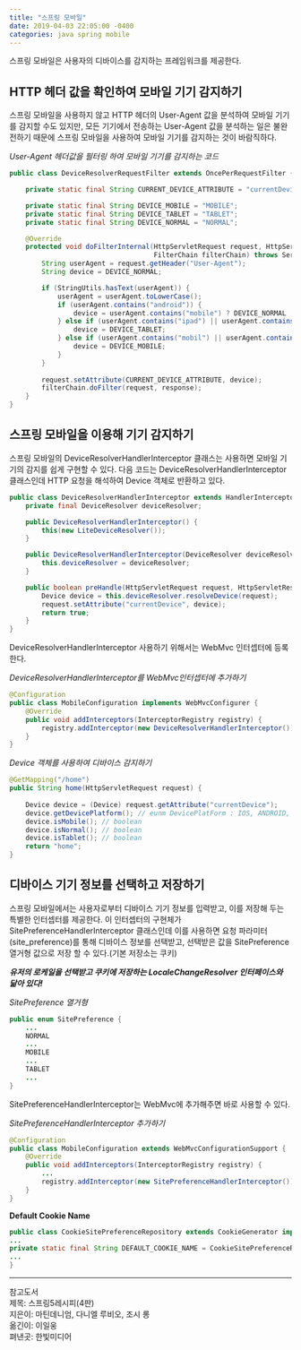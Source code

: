 ```yaml
---
title: "스프링 모바일"
date: 2019-04-03 22:05:00 -0400
categories: java spring mobile
---
```


스프링 모바일은 사용자의 디바이스를 감지하는 프레임워크를 제공한다.

## HTTP 헤더 값을 확인하여 모바일 기기 감지하기

스프링 모바일을 사용하지 않고 HTTP 헤더의 User-Agent 값을 분석하여 모바일 기기를 감지할 수도 있지만, 모든 기기에서 전송하는 User-Agent 값을 분석하는 일은 불완전하기 때문에 스프링 모바일을 사용하여 모바일 기기를 감지하는 것이 바람직하다.

*User-Agent 헤더값을 필터링 하여 모바일 기기를 감지하는 코드*
```java
public class DeviceResolverRequestFilter extends OncePerRequestFilter {

    private static final String CURRENT_DEVICE_ATTRIBUTE = "currentDevice";

    private static final String DEVICE_MOBILE = "MOBILE";
    private static final String DEVICE_TABLET = "TABLET";
    private static final String DEVICE_NORMAL = "NORMAL";

    @Override
    protected void doFilterInternal(HttpServletRequest request, HttpServletResponse response,
                                    FilterChain filterChain) throws ServletException, IOException {
        String userAgent = request.getHeader("User-Agent");
        String device = DEVICE_NORMAL;

        if (StringUtils.hasText(userAgent)) {
            userAgent = userAgent.toLowerCase();
            if (userAgent.contains("android")) {
                device = userAgent.contains("mobile") ? DEVICE_NORMAL : DEVICE_TABLET;
            } else if (userAgent.contains("ipad") || userAgent.contains("playbook") || userAgent.contains("kindle")) {
                device = DEVICE_TABLET;
            } else if (userAgent.contains("mobil") || userAgent.contains("ipod") || userAgent.contains("nintendo DS")) {
                device = DEVICE_MOBILE;
            }
        }
        
        request.setAttribute(CURRENT_DEVICE_ATTRIBUTE, device);
        filterChain.doFilter(request, response);
    }
}
```

## 스프링 모바일을 이용해 기기 감지하기
스프링 모바일의 DeviceResolverHandlerInterceptor 클래스는 사용하면 모바일 기기의 감지를 쉽게 구현할 수 있다. 다음 코드는 DeviceResolverHandlerInterceptor 클래스인데 HTTP 요청을 해석하여 Device 객체로 반환하고 있다.

```java
public class DeviceResolverHandlerInterceptor extends HandlerInterceptorAdapter {
    private final DeviceResolver deviceResolver;

    public DeviceResolverHandlerInterceptor() {
        this(new LiteDeviceResolver());
    }

    public DeviceResolverHandlerInterceptor(DeviceResolver deviceResolver) {
        this.deviceResolver = deviceResolver;
    }

    public boolean preHandle(HttpServletRequest request, HttpServletResponse response, Object handler) throws Exception {
        Device device = this.deviceResolver.resolveDevice(request);
        request.setAttribute("currentDevice", device);
        return true;
    }
}
```

DeviceResolverHandlerInterceptor 사용하기 위해서는 WebMvc 인터셉터에 등록한다.

*DeviceResolverHandlerInterceptor를 WebMvc인터셉터에 추가하기*
```java
@Configuration
public class MobileConfiguration implements WebMvcConfigurer {
    @Override
    public void addInterceptors(InterceptorRegistry registry) {
        registry.addInterceptor(new DeviceResolverHandlerInterceptor());
    }
}
```

*Device 객체를 사용하여 디바이스 감지하기*
```java
@GetMapping("/home")
public String home(HttpServletRequest request) {
    
    Device device = (Device) request.getAttribute("currentDevice");
    device.getDevicePlatform(); // eunm DevicePlatForm : IOS, ANDROID, UNKOWN
    device.isMobile(); // boolean
    device.isNormal(); // boolean
    device.isTablet(); // boolean
    return "home";
}
```

## 디바이스 기기 정보를 선택하고 저장하기
스프링 모바일에서는 사용자로부터 디바이스 기기 정보를 입력받고, 이를 저장해 두는 특별한 인터셉터를 제공한다. 이 인터셉터의 구현체가 SitePreferenceHandlerInterceptor 클래스인데 이를 사용하면 요청 파라미터(site_preference)를 통해 디바이스 정보를 선택받고, 선택받은 값을 SitePreference 열거형 값으로 저장 할 수 있다.(기본 저장소는 쿠키)

***유저의 로케일을 선택받고 쿠키에 저장하는 LocaleChangeResolver 인터페이스와 닮아 있다!***

*SitePreference 열거형*
```java
public enum SitePreference {
    ...
    NORMAL
    ...
    MOBILE
    ...
    TABLET
    ...
}
```

SitePreferenceHandlerInterceptor는 WebMvc에 추가해주면 바로 사용할 수 있다.

*SitePreferenceHandlerInterceptor 추가하기*
```java
@Configuration
public class MobileConfiguration extends WebMvcConfigurationSupport {
    @Override
    public void addInterceptors(InterceptorRegistry registry) {
        ...
        registry.addInterceptor(new SitePreferenceHandlerInterceptor());
    }
}
```

**Default Cookie Name**
```java
public class CookieSitePreferenceRepository extends CookieGenerator implements SitePreferenceRepository {
...
private static final String DEFAULT_COOKIE_NAME = CookieSitePreferenceRepository.class.getName() + ".SITE_PREFERENCE";
...
}
```






***
참고도서  
제목: 스프링5레시피(4판)  
지은이: 마틴데니엄, 다니엘 루비오, 조시 롱  
옮긴이: 이일웅  
펴낸곳: 한빛미디어  
